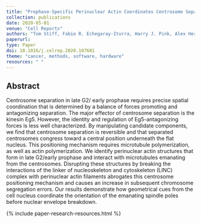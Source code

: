 ```yaml
---
title: "Prophase-Specific Perinuclear Actin Coordinates Centrosome Separation and Positioning to Ensure Accurate Chromosome Segregation"
collection: publications
date: 2020-05-01
venue: "Cell Reports"
authors: "Tom Stiff, Fabio R. Echegaray-Iturra, Harry J. Pink, Alex Herbert, Constantino Carlos Reyes-Aldasoro,  Helfrid Hochegger"
paperurl:
type: Paper
doi: 10.1016/j.celrep.2020.107681
theme: "cancer, methods, software, hardware"
resources: " "
---
```

<h2> Abstract </h2>

Centrosome separation in late G2/ early prophase requires precise spatial coordination that is determined by a balance of forces promoting and antagonizing separation. The major effector of centrosome separation is the kinesin Eg5. However, the identity and regulation of Eg5-antagonizing forces is less well characterized. By manipulating candidate components, we find that centrosome separation is reversible and that separated centrosomes congress toward a central position underneath the flat nucleus. This positioning mechanism requires microtubule polymerization, as well as actin polymerization. We identify perinuclear actin structures that form in late G2/early prophase and interact with microtubules emanating from the centrosomes. Disrupting these structures by breaking the interactions of the linker of nucleoskeleton and cytoskeleton (LINC) complex with perinuclear actin filaments abrogates this centrosome positioning mechanism and causes an increase in subsequent chromosome segregation errors. Our results demonstrate how geometrical cues from the cell nucleus coordinate the orientation of the emanating spindle poles before nuclear envelope breakdown.

{% include paper-research-resources.html %}
